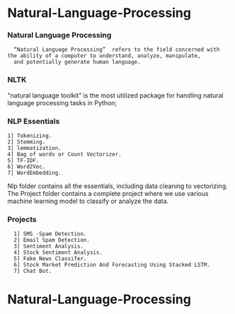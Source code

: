 # Natural-Language-Processing

### Natural Language Processing
      “Natural Language Processing”  refers to the field concerned with the ability of a computer to understand, analyze, manipulate,
      and potentially generate human language.
      
      
### NLTK
"natural language toolkit” is the most utilized package for handling natural language processing tasks in Python; 

### NLP Essentials

    1] Tokenizing.
    2] Stemming.
    3] lemmatization.
    4] Bag of words or Count Vectorizer.
    5] TF-IDF.
    6] Word2Vec.
    7] WordEmbedding.
    
    
Nlp folder contains all the essentials, including data cleaning to vectorizing.
The Project folder contains a complete project where we use various machine learning model to classify or analyze the data.

### Projects

      1] SMS -Spam Detection.
      2] Email Spam Detection.
      3] Sentiment Analysis.
      4] Stock Sentiment Analysis.
      5] Fake News Classifer.
      6] Stock Market Prediction And Forecasting Using Stacked LSTM.
      7] Chat Bot.

     
# Natural-Language-Processing
